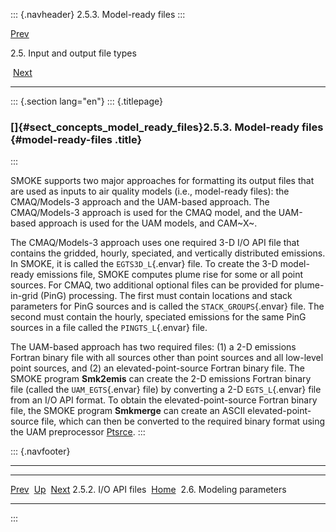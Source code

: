 ::: {.navheader}
2.5.3. Model-ready files
:::

[Prev](ch02s05s02.html) 

2.5. Input and output file types

 [Next](ch02s06.html)

------------------------------------------------------------------------

::: {.section lang="en"}
::: {.titlepage}
<div>

<div>

### []{#sect_concepts_model_ready_files}2.5.3. Model-ready files {#model-ready-files .title}

</div>

</div>
:::

SMOKE supports two major approaches for formatting its output files that
are used as inputs to air quality models (i.e., model-ready files): the
CMAQ/Models-3 approach and the UAM-based approach. The CMAQ/Models-3
approach is used for the CMAQ model, and the UAM-based approach is used
for the UAM models, and CAM~X~.

The CMAQ/Models-3 approach uses one required 3-D I/O API file that
contains the gridded, hourly, speciated, and vertically distributed
emissions. In SMOKE, it is called the `EGTS3D_L`{.envar} file. To create
the 3-D model-ready emissions file, SMOKE computes plume rise for some
or all point sources. For CMAQ, two additional optional files can be
provided for plume-in-grid (PinG) processing. The first must contain
locations and stack parameters for PinG sources and is called the
`STACK_GROUPS`{.envar} file. The second must contain the hourly,
speciated emissions for the same PinG sources in a file called the
`PINGTS_L`{.envar} file.

The UAM-based approach has two required files: (1) a 2-D emissions
Fortran binary file with all sources other than point sources and all
low-level point sources, and (2) an elevated-point-source Fortran binary
file. The SMOKE program **Smk2emis** can create the 2-D emissions
Fortran binary file (called the `UAM_EGTS`{.envar} file) by converting a
2-D `EGTS_L`{.envar} file from an I/O API format. To obtain the
elevated-point-source Fortran binary file, the SMOKE program
**Smkmerge** can create an ASCII elevated-point-source file, which can
then be converted to the required binary format using the UAM
preprocessor [Ptsrce](http://www.remsad.com/ptsrce.htm).
:::

::: {.navfooter}

------------------------------------------------------------------------

  -------------------------- -------------------- ---------------------------
  [Prev](ch02s05s02.html)     [Up](ch02s05.html)         [Next](ch02s06.html)
  2.5.2. I/O API files        [Home](index.html)     2.6. Modeling parameters
  -------------------------- -------------------- ---------------------------
:::
